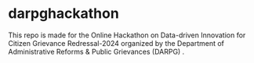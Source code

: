# darpghackathon
This repo is made for the Online Hackathon on Data-driven Innovation for Citizen Grievance Redressal-2024 organized  by the Department of Administrative Reforms &amp; Public Grievances (DARPG) .
